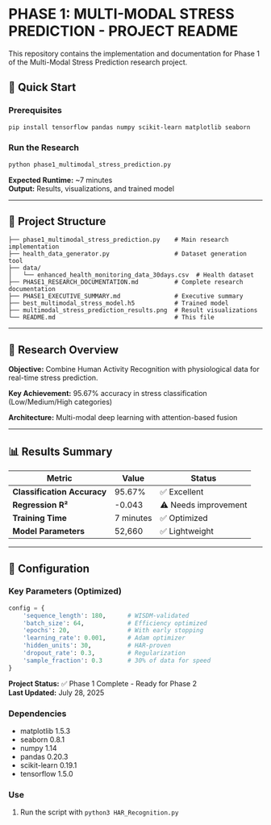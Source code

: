 # PHASE 1: MULTI-MODAL STRESS PREDICTION - PROJECT README

This repository contains the implementation and documentation for Phase 1 of the Multi-Modal Stress Prediction research project.

## 🚀 Quick Start

### Prerequisites
```bash
pip install tensorflow pandas numpy scikit-learn matplotlib seaborn
```

### Run the Research
```bash
python phase1_multimodal_stress_prediction.py
```

**Expected Runtime:** ~7 minutes  
**Output:** Results, visualizations, and trained model

---

## 📁 Project Structure

```
├── phase1_multimodal_stress_prediction.py    # Main research implementation
├── health_data_generator.py                  # Dataset generation tool
├── data/
│   └── enhanced_health_monitoring_data_30days.csv  # Health dataset
├── PHASE1_RESEARCH_DOCUMENTATION.md          # Complete research documentation
├── PHASE1_EXECUTIVE_SUMMARY.md               # Executive summary
├── best_multimodal_stress_model.h5           # Trained model
├── multimodal_stress_prediction_results.png  # Result visualizations
└── README.md                                 # This file
```

---

## 🎯 Research Overview

**Objective:** Combine Human Activity Recognition with physiological data for real-time stress prediction.

**Key Achievement:** 95.67% accuracy in stress classification (Low/Medium/High categories)

**Architecture:** Multi-modal deep learning with attention-based fusion

---

## 📊 Results Summary

| Metric | Value | Status |
|--------|-------|---------|
| **Classification Accuracy** | 95.67% | ✅ Excellent |
| **Regression R²** | -0.043 | ⚠️ Needs improvement |
| **Training Time** | 7 minutes | ✅ Optimized |
| **Model Parameters** | 52,660 | ✅ Lightweight |

---

## 🔧 Configuration

### Key Parameters (Optimized)
```python
config = {
    'sequence_length': 180,      # WISDM-validated
    'batch_size': 64,            # Efficiency optimized
    'epochs': 20,                # With early stopping
    'learning_rate': 0.001,      # Adam optimizer
    'hidden_units': 30,          # HAR-proven
    'dropout_rate': 0.3,         # Regularization
    'sample_fraction': 0.3       # 30% of data for speed
}
```

**Project Status:** ✅ Phase 1 Complete - Ready for Phase 2  
**Last Updated:** July 28, 2025


### Dependencies
- matplotlib 1.5.3
- seaborn 0.8.1
- numpy 1.14
- pandas 0.20.3
- scikit-learn 0.19.1
- tensorflow 1.5.0


### Use
1. Run the script with  `python3 HAR_Recognition.py`
